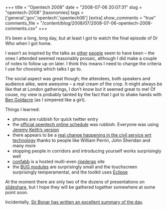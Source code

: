 +++
title = "Opentech 2008"
date = "2008-07-06 20:07:31"
slug = "opentech-2008"
[taxonomies]
tags = ['general','gov','opentech','opentech08']
[extra]
show_comments = "true"
comments_file = "/content/blog/2008/07/2008-07-06-opentech-2008-comments.csv"
+++

It’s been a long, long day, but at least I got to watch the final episode of Dr Who when I got home.

I wasn’t as inspired by the talks as [other](http://twitter.com/libbymiller/statuses/850859191 "Libby's tweet") [people](http://twitter.com/psd/statuses/850851854 "psd's tweet") seem to have been – the ones I attended seemed reasonably prosaic, although I did make a couple of notes to follow up on later. I think this means I need to change the criteria I use for choosing which talks I go to.

The social aspect was great though; the attendees, both speakers and audience alike, were awesome – a real cream of the crop. It might always be like that at London gatherings, I don’t know but it seemed great to me! Of couse, my view is probably tainted by the fact that I got to shake hands with [Ben Goldacre](http://badscience.net/) (as I simpered like a girl).

Things I learned:

- phones are rubbish for quick twitter entry
- the [official opentech online schedule](http://www.ukuug.org/events/opentech2008/schedule/) was rubbish. Everyone was using [Jeremy Keith’s version](http://adactio.com/extras/schedules/opentech2008/)
- there appears to be a [real change happening in the civil service wrt technology](http://www.civilservice.gov.uk/iam/codes/social_media/participation.asp) thanks to people like William Perrin, John Sheridan and many more
- stopping people in corridors and introducing yourself works surprisingly well
- [confabb](http://www.confabb.com/) is a hosted multi-even [ripplerap](http://ripplerap.com/) site
- the [BUG modules](http://buglabs.net/products) are surprisingly small and the touchscreen surprisingly temperamental, and the toolkit uses [Eclipse](http://www.eclipse.org/)

At the moment there are only two of the dozens of presentations on [slideshare](http://slideshare.net/tag/opentech), but I hope they will be gathered together somewhere at some point soon.

Incidentally, [Sir Bonar has written an excellent summary of the day](http://www.idealgovernment.com/index.php/blog/comments/1676/ "The closed book called OpenTech").

